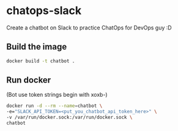 # chatops-slack
Create a chatbot on Slack to practice ChatOps for DevOps guy :D

## Build the image
```sh
docker build -t chatbot .
```
## Run docker 
(Bot use token strings begin with xoxb-)
```sh
docker run -d --rm --name=chatbot \
-e="SLACK_API_TOKEN=<put_you_chatbot_api_token_here>" \
-v /var/run/docker.sock:/var/run/docker.sock \
chatbot
```
